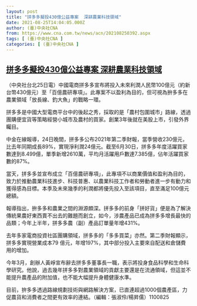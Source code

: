 ```yaml
---
layout: post
title: "拼多多擬投430億公益專案  深耕農業科技領域"
date: 2021-08-25T14:04:05.000Z
author: (臺)中央社CNA
from: https://www.cna.com.tw/news/acn/202108250392.aspx
tags: [ (臺)中央社CNA ]
categories: [ (臺)中央社CNA ]
---
```

<!--1629900245000-->
[拼多多擬投430億公益專案  深耕農業科技領域](https://www.cna.com.tw/news/acn/202108250392.aspx)
------

<div>
<div></div><div class="paragraph"><p>（中央社台北25日電）中國電商拼多多宣布將投入未來利潤人民幣100億元（約新台幣430億元）至「百億農研專項」。此專案不以盈利為目的，但可視為拚多多在農業領域「放長線、釣大魚」的戰略一環。</p><p>拼多多是中國大型電商平台中的後起之秀，採取的是「農村包圍城市」路線，透過團購便宜貨等策略經營小城市及農村的買家。創業3年後就在美股上市，引發外界矚目。</p><p>中金在線報導，24日晚間，拼多多公布2021年第二季財報，當季營收230億元，比去年同期成長89%，實現淨利潤24億元。截至6月30日，拼多多年度活躍買家數達到8.499億，單季新增2610萬，平均月活躍用戶數達7.385億，佔年活躍買家數的87%。</p><p>當天，拼多多並宣布成立「百億農研專項」，此專項不以商業價值和盈利為目的，致力於推動農業科技進步、科技普惠、以農業科技工作者和勞動者進一步有動力和獲得感為目標。本季及未來幾季的利潤都將優先投入至該項目，直至滿足100億元總額。</p><p>報導指出，拚多多和農業之間的淵源頗深。拼多多的前身「拼好貨」便是為了解決傳統果農好東西賣不出去的難題而創立，如今，涉農產品已成為拼多多增長最快的品類；今年上半年，拼多多農（副）產品訂單量年增431%。</p><p>去年多家電商投資社區團購領域，拼多多的「多多買菜」亦然。第二季財報顯示，拼多多實現營業成本79 億元，年增197%，其中部分投入主要來自配送和倉儲費用的增加。</p><p>今年3月，創辦人黃崢宣布辭去拼多多董事長一職，表示將投身食品科學和生命科學研究。他說，過去幾年拼多多對農業領域的貢獻主要還是在流通領域，但這並不能提升農產品的附加值，也不能大幅提升身體健康水準。</p><p>目前，拚多多透過路線規劃技術與網路解決方案，已直連超過1000個農產區，力促農貨和消費者之間更有效率的連結。（編輯：張淑伶/楊昇儒）1100825</p></div>
</div>
